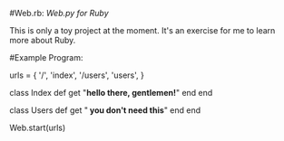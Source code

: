 #Web.rb: *Web.py for Ruby*

This is only a toy project at the moment. It's an exercise for me to learn more about Ruby.

#Example Program:

  urls = { 
    '/', 'index',
    '/users', 'users',
  }

  class Index
    def get
      "<b>hello there, gentlemen!</b>"
    end
  end

  class Users
    def get
      "<b> you don't need this</b>"
    end
  end

  Web.start(urls)
